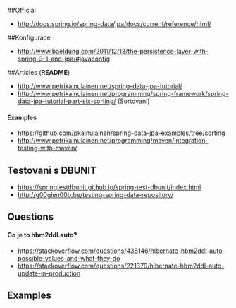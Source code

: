 ##Official
* http://docs.spring.io/spring-data/jpa/docs/current/reference/html/

##Konfigurace
* http://www.baeldung.com/2011/12/13/the-persistence-layer-with-spring-3-1-and-jpa/#javaconfig

##Articles (**README**)
* http://www.petrikainulainen.net/spring-data-jpa-tutorial/
* http://www.petrikainulainen.net/programming/spring-framework/spring-data-jpa-tutorial-part-six-sorting/ (Sortovani)

#### Examples
* https://github.com/pkainulainen/spring-data-jpa-examples/tree/sorting
* http://www.petrikainulainen.net/programming/maven/integration-testing-with-maven/

## Testovani s DBUNIT
* https://springtestdbunit.github.io/spring-test-dbunit/index.html
* http://g00glen00b.be/testing-spring-data-repository/

## Questions
#### Co je to hbm2ddl.auto? 
* https://stackoverflow.com/questions/438146/hibernate-hbm2ddl-auto-possible-values-and-what-they-do
* https://stackoverflow.com/questions/221379/hibernate-hbm2ddl-auto-update-in-production

## Examples
